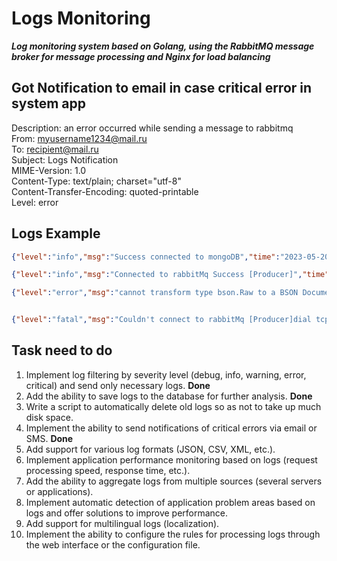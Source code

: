 # Logs Monitoring

***Log monitoring system based on Golang, using the RabbitMQ message broker for message processing and Nginx for load balancing***


## Got Notification to email in case critical error in system app 
Description: an error occurred while sending a message to rabbitmq<br>
From: myusername1234@mail.ru<br>
To: recipient@mail.ru<br>
Subject: Logs Notification<br>
MIME-Version: 1.0<br>
Content-Type: text/plain; charset="utf-8"<br>
Content-Transfer-Encoding: quoted-printable<br>
Level: error <br>

## Logs Example
```json
{"level":"info","msg":"Success connected to mongoDB","time":"2023-05-20T16:52:15+03:00"}

{"level":"info","msg":"Connected to rabbitMq Success [Producer]","time":"2023-05-20T17:03:53+03:00"}

{"level":"error","msg":"cannot transform type bson.Raw to a BSON Document: length read exceeds number of bytes available. length=37 bytes=1701585531","time":"2023-05-20T17:32:49+03:00"}


{"level":"fatal","msg":"Couldn't connect to rabbitMq [Producer]dial tcp 127.0.0.1:5673: connect: connection refused","time":"2023-05-20T17:17:45+03:00"}
```

## Task need to do 
1. Implement log filtering by severity level (debug, info, warning, error, critical) and send only necessary logs. **Done**
2. Add the ability to save logs to the database for further analysis. **Done**
3. Write a script to automatically delete old logs so as not to take up much disk space.
4. Implement the ability to send notifications of critical errors via email or SMS. **Done**
5. Add support for various log formats (JSON, CSV, XML, etc.).
6. Implement application performance monitoring based on logs (request processing speed, response time, etc.).
7. Add the ability to aggregate logs from multiple sources (several servers or applications).
8. Implement automatic detection of application problem areas based on logs and offer solutions to improve performance.
9. Add support for multilingual logs (localization).
10. Implement the ability to configure the rules for processing logs through the web interface or the configuration file.